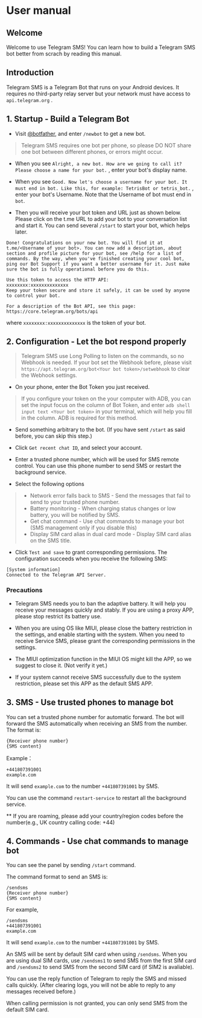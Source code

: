 # User manual

## Welcome

Welcome to use Telegram SMS! You can learn how to build a Telegram SMS bot better from scrach by reading this manual.

## Introduction

Telegram SMS is a Telegram Bot that runs on your Android devices. It requires no third-party relay server but your network must have access to  `api.telegram.org` .

## 1. Startup - Build a Telegram Bot

* Visit [@botfather](https://t.me/botfather), and enter  `/newbot` to get a new bot.

> Telegram SMS requires one bot per phone, so please DO NOT share one bot between different phones, or errors might occur.

* When you see `Alright, a new bot. How are we going to call it? Please choose a name for your bot.` , enter your bot's display name.

* When you see `Good. Now let's choose a username for your bot. It must end in bot. Like this, for example: TetrisBot or tetris_bot.` , enter your bot's Username. Note that the Username of bot must end in `bot`.

* Then you will receive your bot token and URL just as shown below. Please click on the t.me URL to add your bot to your conversation list and start it. You can send several `/start` to start your bot, which helps later.

```
Done! Congratulations on your new bot. You will find it at t.me/<Username of your bot>. You can now add a description, about section and profile picture for your bot, see /help for a list of commands. By the way, when you've finished creating your cool bot, ping our Bot Support if you want a better username for it. Just make sure the bot is fully operational before you do this.

Use this token to access the HTTP API:
xxxxxxxx:xxxxxxxxxxxxxx
Keep your token secure and store it safely, it can be used by anyone to control your bot.

For a description of the Bot API, see this page: https://core.telegram.org/bots/api
```

where  `xxxxxxxx:xxxxxxxxxxxxxx` is the token of your bot.

## 2. Configuration - Let the bot respond properly

> Telegram SMS use Long Polling to listen on the commands, so no Webhook is needed. If your bot set the Webhook before, please visit `https://apt.telegram.org/bot<Your bot token>/setwebhook` to clear the Webhook settings.

* On your phone, enter the Bot Token you just received.

> If you configure your token on the your computer with ADB, you can set the input focus on the column of Bot Token, and enter  `adb shell input text <Your bot token>` in your terminal, which will help you fill in the column. ADB is required for this method.

* Send something arbitrary to the bot. (If you have sent `/start` as said before, you can skip this step.)

* Click `Get recent chat ID`, and select your account.

* Enter a trusted phone number, which will be used for SMS remote control. You can use this phone number to send SMS or restart the background service.

* Select the following options

>* Network error falls back to SMS - Send the messages that fail to send to your trusted phone number.
>* Battery monitoring - When charging status changes or low battery, you will be notified by SMS.
>* Get chat command - Use chat commands to manage your bot (SMS management only if you disable this)
>* Display SIM card alias in dual card mode - Display SIM card alias on the SMS title.

* Click `Test and save` to grant corresponding permissions. The configuration succeeds when you receive the following SMS:

```
[System information]
Connected to the Telegram API Server.
```
### Precautions
* Telegram SMS needs you to ban the adaptive battery. It will help you receive your messages quickly and stably. If you are using a proxy APP, please stop restrict its battery use.

* When you are using OS like MIUI, please close the battery restriction in the settings, and enable starting with the system. When you need to receive Service SMS, please grant the corresponding permissions in the settings.

* The MIUI optimization function in the MIUI OS might kill the APP, so we suggest to close it. (Not verify it yet.)

* If your system cannot receive SMS successfully due to the system restriction, please set this APP as the default SMS APP.

## 3. SMS - Use trusted phones to manage bot

You can set a trusted phone number for automatic forward. The bot will forward the SMS automatically when receiving an SMS from the number. The format is:

```
{Receiver phone number}
{SMS content}
```

Example：

```
+441807391001
example.com
```

It will send `example.com` to the number `+441807391001` by SMS.

You can use the command `restart-service` to restart all the background service.

** If you are roaming, please add your country/region codes before the number(e.g., UK country calling code: +44)

## 4. Commands - Use chat commands to manage bot

You can see the panel by sending `/start` command.

The command format to send an SMS is:

```
/sendsms
{Receiver phone number}
{SMS content}
```
For example,
```
/sendsms
+441807391001
example.com
```

It will send `example.com` to the number `+441807391001` by SMS.

An SMS will be sent by default SIM card when using `/sendsms`. When you are using dual SIM cards, use `/sendsms1` to send SMS from the first SIM card and `/sendsms2` to send SMS from the second SIM card (if SIM2 is avaliable).

You can use the reply function of Telegram to reply the SMS and missed calls quickly. (After clearing logs, you will not be able to reply to any messages received before.)

When calling permission is not granted, you can only send SMS from the default SIM card.
